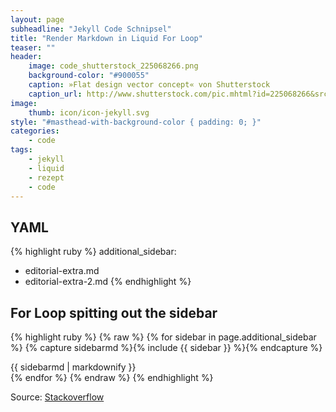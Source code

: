 ```yaml
---
layout: page
subheadline: "Jekyll Code Schnipsel"
title: "Render Markdown in Liquid For Loop"
teaser: ""
header:
    image: code_shutterstock_225068266.png
    background-color: "#900055"
    caption: »Flat design vector concept« von Shutterstock
    caption_url: http://www.shutterstock.com/pic.mhtml?id=225068266&src=id
image:
    thumb: icon/icon-jekyll.svg
style: "#masthead-with-background-color { padding: 0; }"
categories:
    - code
tags:
    - jekyll
    - liquid
    - rezept
    - code
---
```


## YAML

{% highlight ruby %}
additional_sidebar:
  - editorial-extra.md
  - editorial-extra-2.md
{% endhighlight %}



## For Loop spitting out the sidebar

{% highlight ruby %}
{% raw %}
{% for sidebar in page.additional_sidebar %}
  {% capture sidebarmd %}{% include {{ sidebar }} %}{% endcapture %}
  <section class="aside">
    {{ sidebarmd | markdownify }}
  </section>
{% endfor %}
{% endraw %}
{% endhighlight %}



Source: [Stackoverflow](http://stackoverflow.com/questions/25914243/render-markdown-specified-in-jekyll-liquid-for-loop)
